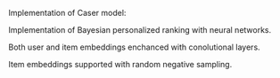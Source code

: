 
Implementation of Caser model:

Implementation of Bayesian personalized ranking with neural networks.

Both user and item embeddings enchanced with conolutional layers.

Item embeddings supported with random negative sampling.
